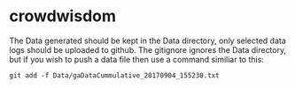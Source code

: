 # crowdwisdom

The Data generated should be kept in the Data directory, only selected data logs 
should be uploaded to github. The gitignore ignores the Data directory, but if you 
wish to push a data file then use a command similiar to this: 

`git add -f Data/gaDataCummulative_20170904_155230.txt`
